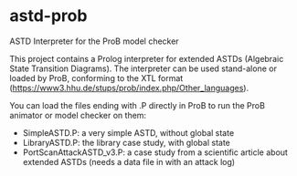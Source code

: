 # astd-prob
ASTD Interpreter for the ProB model checker

This project contains a Prolog interpreter for extended
ASTDs (Algebraic State Transition Diagrams).
The interpreter can be used stand-alone or loaded by ProB,
conforming to the XTL format (https://www3.hhu.de/stups/prob/index.php/Other_languages).

You can load the files ending with .P directly in ProB to run the ProB
animator or model checker on them:
- SimpleASTD.P: a very simple ASTD, without global state
- LibraryASTD.P: the library case study, with global state
- PortScanAttackASTD_v3.P: a case study from a scientific article about extended ASTDs
  (needs a data file in with an attack log)